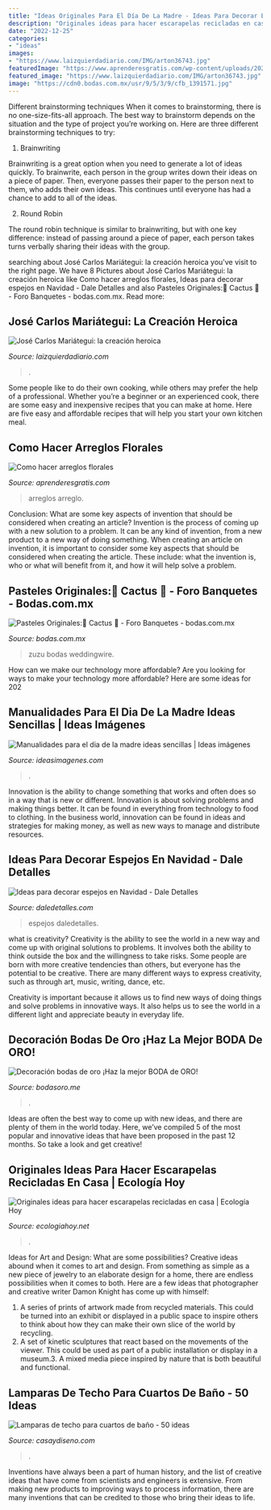 ```yaml
---
title: "Ideas Originales Para El Día De La Madre - Ideas Para Decorar Espejos En Navidad"
description: "Originales ideas para hacer escarapelas recicladas en casa"
date: "2022-12-25"
categories:
- "ideas"
images:
- "https://www.laizquierdadiario.com/IMG/arton36743.jpg"
featuredImage: "https://www.aprenderesgratis.com/wp-content/uploads/2020/03/arreglo-floral-san-valentin.jpg"
featured_image: "https://www.laizquierdadiario.com/IMG/arton36743.jpg"
image: "https://cdn0.bodas.com.mx/usr/9/5/3/9/cfb_1391571.jpg"
---
```



Different brainstorming techniques
When it comes to brainstorming, there is no one-size-fits-all approach. The best way to brainstorm depends on the situation and the type of project you’re working on. Here are three different brainstorming techniques to try:
1. Brainwriting

Brainwriting is a great option when you need to generate a lot of ideas quickly. To brainwrite, each person in the group writes down their ideas on a piece of paper. Then, everyone passes their paper to the person next to them, who adds their own ideas. This continues until everyone has had a chance to add to all of the ideas.

2. Round Robin

The round robin technique is similar to brainwriting, but with one key difference: instead of passing around a piece of paper, each person takes turns verbally sharing their ideas with the group.

	

		
searching about José Carlos Mariátegui: la creación heroica you've visit to the right page. We have 8 Pictures about José Carlos Mariátegui: la creación heroica like Como hacer arreglos florales, Ideas para decorar espejos en Navidad - Dale Detalles and also Pasteles Originales:🌵 Cactus 🌵 - Foro Banquetes - bodas.com.mx. Read more:
		
    
## José Carlos Mariátegui: La Creación Heroica

<img loading=lazy src="https://www.laizquierdadiario.com/IMG/arton36743.jpg" onerror="this.onerror=null;this.src='https://tse1.mm.bing.net/th?id=OIP.jedN-vn9X9kX9wkYhHzHwQHaFS&amp;pid=15.1';" alt="José Carlos Mariátegui: la creación heroica">

_Source: laizquierdadiario.com_

>. 

	

Some people like to do their own cooking, while others may prefer the help of a professional. Whether you’re a beginner or an experienced cook, there are some easy and inexpensive recipes that you can make at home. Here are five easy and affordable recipes that will help you start your own kitchen meal.

    
## Como Hacer Arreglos Florales

<img loading=lazy src="https://www.aprenderesgratis.com/wp-content/uploads/2020/03/arreglo-floral-san-valentin.jpg" onerror="this.onerror=null;this.src='https://tse4.mm.bing.net/th?id=OIP.iadjReS3CsuwU6yAH0VQ5AHaG4&amp;pid=15.1';" alt="Como hacer arreglos florales">

_Source: aprenderesgratis.com_

>arreglos arreglo. 

	

Conclusion: What are some key aspects of invention that should be considered when creating an article?
Invention is the process of coming up with a new solution to a problem. It can be any kind of invention, from a new product to a new way of doing something. When creating an article on invention, it is important to consider some key aspects that should be considered when creating the article. These include: what the invention is, who or what will benefit from it, and how it will help solve a problem.

    
## Pasteles Originales:🌵 Cactus 🌵 - Foro Banquetes - Bodas.com.mx

<img loading=lazy src="https://cdn0.bodas.com.mx/usr/9/5/3/9/cfb_1391571.jpg" onerror="this.onerror=null;this.src='https://tse3.mm.bing.net/th?id=OIP.-iGkMob53b35QMUcV1RmOgAAAA&amp;pid=15.1';" alt="Pasteles Originales:🌵 Cactus 🌵 - Foro Banquetes - bodas.com.mx">

_Source: bodas.com.mx_

>zuzu bodas weddingwire. 

	

How can we make our technology more affordable?
Are you looking for ways to make your technology more affordable? Here are some ideas for 202
    
## Manualidades Para El Dia De La Madre Ideas Sencillas | Ideas Imágenes

<img loading=lazy src="http://ideasimagenes.com/wp-content/uploads/2016/09/cdfda68e8097b99054ab21e64e80e194.jpg" onerror="this.onerror=null;this.src='https://tse2.mm.bing.net/th?id=OIP.wiQHe6L8kcfJiw5MUYt34gHaJ4&amp;pid=15.1';" alt="Manualidades para el dia de la madre ideas sencillas | Ideas imágenes">

_Source: ideasimagenes.com_

>. 

	

Innovation is the ability to change something that works and often does so in a way that is new or different. Innovation is about solving problems and making things better. It can be found in everything from technology to food to clothing. In the business world, innovation can be found in ideas and strategies for making money, as well as new ways to manage and distribute resources.

    
## Ideas Para Decorar Espejos En Navidad - Dale Detalles

<img loading=lazy src="https://i2.wp.com/www.daledetalles.com/wp-content/uploads/2017/11/decorar-espejos-en-navidad.jpg?resize=550%2C736" onerror="this.onerror=null;this.src='https://tse1.mm.bing.net/th?id=OIP.1HQ3sdW2uL0kTfrCiyTlHgHaJ6&amp;pid=15.1';" alt="Ideas para decorar espejos en Navidad - Dale Detalles">

_Source: daledetalles.com_

>espejos daledetalles. 

	

what is creativity?
Creativity is the ability to see the world in a new way and come up with original solutions to problems. It involves both the ability to think outside the box and the willingness to take risks.
Some people are born with more creative tendencies than others, but everyone has the potential to be creative. There are many different ways to express creativity, such as through art, music, writing, dance, etc.

Creativity is important because it allows us to find new ways of doing things and solve problems in innovative ways. It also helps us to see the world in a different light and appreciate beauty in everyday life.

    
## Decoración Bodas De Oro ¡Haz La Mejor BODA De ORO!

<img loading=lazy src="https://bodasoro.me/wp-content/uploads/2018/09/decoración-bodas-de-oro-3.jpg" onerror="this.onerror=null;this.src='https://tse3.mm.bing.net/th?id=OIP.GXoJHVKnrFfTg-kRay6V9gHaKE&amp;pid=15.1';" alt="Decoración bodas de oro ¡Haz la mejor BODA de ORO!">

_Source: bodasoro.me_

>. 

	

Ideas are often the best way to come up with new ideas, and there are plenty of them in the world today. Here, we’ve compiled 5 of the most popular and innovative ideas that have been proposed in the past 12 months. So take a look and get creative!

    
## Originales Ideas Para Hacer Escarapelas Recicladas En Casa | Ecología Hoy

<img loading=lazy src="https://ecologiahoy.net/wp-content/uploads/2016/06/escarapelas...-027.jpg" onerror="this.onerror=null;this.src='https://tse2.mm.bing.net/th?id=OIP.OPoewPScBOqgg1ouoPRixgHaJ3&amp;pid=15.1';" alt="Originales ideas para hacer escarapelas recicladas en casa | Ecología Hoy">

_Source: ecologiahoy.net_

>. 

	

Ideas for Art and Design: What are some possibilities?
Creative ideas abound when it comes to art and design. From something as simple as a new piece of jewelry to an elaborate design for a home, there are endless possibilities when it comes to both. Here are a few ideas that photographer and creative writer Damon Knight has come up with himself:
1. A series of prints of artwork made from recycled materials. This could be turned into an exhibit or displayed in a public space to inspire others to think about how they can make their own slice of the world by recycling.
2. A set of kinetic sculptures that react based on the movements of the viewer. This could be used as part of a public installation or display in a museum.3. A mixed media piece inspired by nature that is both beautiful and functional.

    
## Lamparas De Techo Para Cuartos De Baño - 50 Ideas

<img loading=lazy src="https://casaydiseno.com/wp-content/uploads/2015/10/lamparas-colgantes.jpg" onerror="this.onerror=null;this.src='https://tse3.mm.bing.net/th?id=OIP.fE_0XnTeDsgq0H8mcVTI9QHaLI&amp;pid=15.1';" alt="Lamparas de techo para cuartos de baño - 50 ideas">

_Source: casaydiseno.com_

>. 

	

Inventions have always been a part of human history, and the list of creative ideas that have come from scientists and engineers is extensive. From making new products to improving ways to process information, there are many inventions that can be credited to those who bring their ideas to life.

